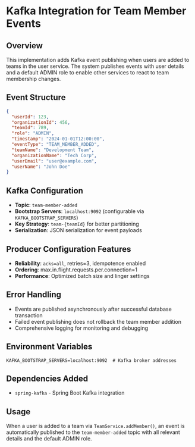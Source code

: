 # Kafka Integration for Team Member Events

## Overview
This implementation adds Kafka event publishing when users are added to teams in the user service. The system publishes events with user details and a default ADMIN role to enable other services to react to team membership changes.

## Event Structure
```json
{
  "userId": 123,
  "organizationId": 456,
  "teamId": 789,
  "role": "ADMIN",
  "timestamp": "2024-01-01T12:00:00",
  "eventType": "TEAM_MEMBER_ADDED",
  "teamName": "Development Team",
  "organizationName": "Tech Corp",
  "userEmail": "user@example.com",
  "userName": "John Doe"
}
```

## Kafka Configuration
- **Topic**: `team-member-added`
- **Bootstrap Servers**: `localhost:9092` (configurable via `KAFKA_BOOTSTRAP_SERVERS`)
- **Key Strategy**: `team-{teamId}` for better partitioning
- **Serialization**: JSON serialization for event payloads

## Producer Configuration Features
- **Reliability**: `acks=all`, retries=3, idempotence enabled
- **Ordering**: max.in.flight.requests.per.connection=1
- **Performance**: Optimized batch size and linger settings

## Error Handling
- Events are published asynchronously after successful database transaction
- Failed event publishing does not rollback the team member addition
- Comprehensive logging for monitoring and debugging

## Environment Variables
```properties
KAFKA_BOOTSTRAP_SERVERS=localhost:9092  # Kafka broker addresses
```

## Dependencies Added
- `spring-kafka` - Spring Boot Kafka integration

## Usage
When a user is added to a team via `TeamService.addMember()`, an event is automatically published to the `team-member-added` topic with all relevant details and the default ADMIN role.
